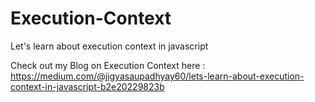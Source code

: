# Execution-Context
Let's learn about execution context in javascript

Check out my Blog on Execution Context here : https://medium.com/@jigyasaupadhyay60/lets-learn-about-execution-context-in-javascript-b2e20229823b
